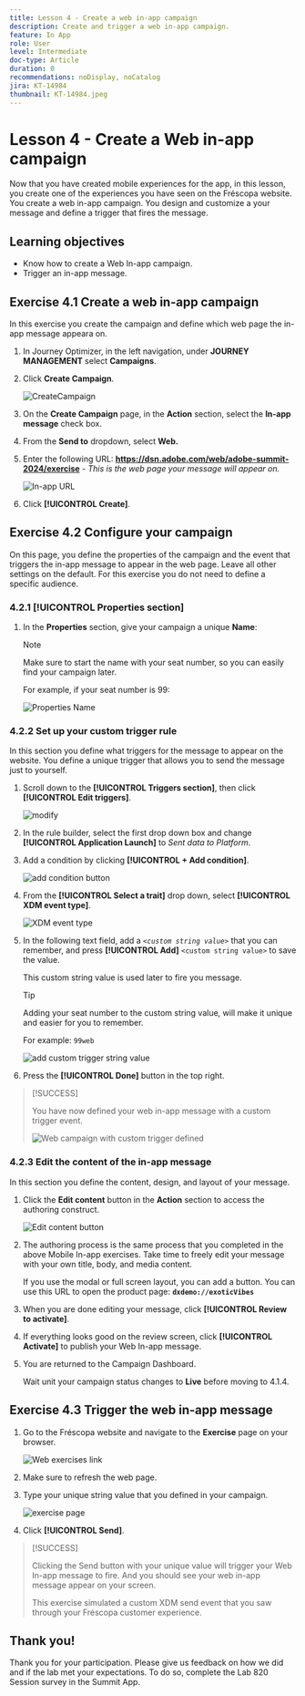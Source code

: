 ```yaml
---
title: Lesson 4 - Create a web in-app campaign
description: Create and trigger a web in-app campaign.
feature: In App
role: User
level: Intermediate
doc-type: Article
duration: 0
recommendations: noDisplay, noCatalog
jira: KT-14984
thumbnail: KT-14984.jpeg
---
```


# Lesson 4 - Create a Web in-app campaign

Now that you have created mobile experiences for the app, in this lesson, you create one of the experiences you have seen on the Fréscopa website. You create a web in-app campaign. You design and customize a your message and define a trigger that fires the message.

## Learning objectives

* Know how to create a Web In-app campaign.
* Trigger an in-app message.

## Exercise 4.1 Create a web in-app campaign

In this exercise you create the campaign and define which web page the in-app message appeara on.

1. In Journey Optimizer, in the left navigation, under **JOURNEY MANAGEMENT** select **Campaigns**.

1. Click **Create Campaign**.

    ![CreateCampaign](/help/summit/l820-lab-workbook/assets/4-1-create-campaign.png)

1. On the **Create Campaign** page, in the **Action** section, select the **In-app message** check box.

1. From the **Send to** dropdown, select **Web.**

1. Enter the following URL: **https://dsn.adobe.com/web/adobe-summit-2024/exercise** - *This is the web page your message will appear on.*

    ![In-app URL](/help/summit/l820-lab-workbook/assets/4-1-1-in-app-url.png)

1. Click **[!UICONTROL Create]**.

## Exercise 4.2 Configure your campaign

On this page, you define the properties of the campaign and the event that triggers the in-app message to appear in the web page. Leave all other settings on the default. For this exercise you do not need to define a specific audience.

### 4.2.1 [!UICONTROL Properties section]

1. In the **Properties** section, give your campaign a unique **Name**:

    >[!NOTE]
    > Make sure to start the name with your seat number, so you can easily
    > find your campaign later.
    > 
    > For example, if your seat number is 99: 
    >
    > ![Properties Name](/help/summit/l820-lab-workbook/assets/4-1-2-properties-name.png)


### 4.2.2 Set up your custom trigger rule

In this section you define what triggers for the message to appear on the website. You define a unique trigger that allows you to send the message just to yourself. 

1. Scroll down to the **[!UICONTROL Triggers section]**, then click **[!UICONTROL Edit triggers]**.

    ![modify](/help/summit/l820-lab-workbook/assets/3-2-1-2-edit-triggers.png)

1. In the rule builder, select the first drop down box and change **[!UICONTROL Application Launch]** to *Sent data to Platform*.

1. Add a condition by clicking **[!UICONTROL + Add condition]**.

   ![add condition button](/help/summit/l820-lab-workbook/assets/3-2-1-3-add-condition.png)

1. From the **[!UICONTROL Select a trait]** drop down, select **[!UICONTROL XDM event type]**.

   ![XDM event type](/help/summit/l820-lab-workbook/assets/4-1-2-dropdown-xdm-event.png)


1. In the following text field, add a *`<custom string value>`* that you can remember, and press **[!UICONTROL Add]** `<custom string value>` to save the value. 

   This custom string value is used later to fire you message. 

   >[!TIP]
   > Adding your seat number to the custom string value, will make it unique and easier for you to remember.
   > 
   > For example: `99web`
   > 

   ![add custom trigger string value](/help/summit/l820-lab-workbook/assets/4-1-2-add-custom-trigger-dropdown.png)

1. Press the **[!UICONTROL Done]** button in the top right.

>[!SUCCESS]
>
>You have now defined your web in-app message with a custom trigger event.
>
>![Web campaign with custom trigger defined](/help/summit/l820-lab-workbook/assets/4-1-2-2-web-campaign-with-custom-trigger.png)


### 4.2.3 Edit the content of the in-app message

 In this section you define the content, design, and layout of your message. 

1. Click the **Edit content** button in the **Action** section to access the authoring construct.
    
   ![Edit content button](/help/summit/l820-lab-workbook/assets/4-1-3-edit-content-button.png)

1. The authoring process is the same process that you completed in the above Mobile In-app exercises. Take time to freely edit your message with your own title, body, and media content.
    
    If you use the modal or full screen layout, you can add a button. You can use this URL to open the product page: **`dxdemo://exoticVibes`** 
    
1. When you are done editing your message, click **[!UICONTROL Review to activate]**.

1. If everything looks good on the review screen, click **[!UICONTROL Activate]** to publish your Web In-app message.

1. You are returned to the Campaign Dashboard.

   Wait unit your campaign status changes to **Live** before moving to 4.1.4.

## Exercise 4.3 Trigger the web in-app message

1. Go to the Fréscopa website and navigate to the **Exercise** page on your browser.

    ![Web exercises link](/help/summit/l820-lab-workbook/assets/4-2-frescopa-web-exercise-link.png)

1. Make sure to refresh the web page.

1. Type your unique string value that you defined in your campaign.

    ![exercise page](/help/summit/l820-lab-workbook/assets/4-2-exercise-page.png)

1. Click **[!UICONTROL Send]**.

>[!SUCCESS]
>
>Clicking the Send button with your unique value will trigger your Web In-app message to fire. And you should see your web in-app message appear on your screen.
>
>This exercise simulated a custom XDM send event that you saw through your Fréscopa customer experience.

## Thank you!

Thank you for your participation. Please give us feedback on how we did and if the lab met your expectations. To do so, complete the Lab 820 Session survey in the Summit App.
